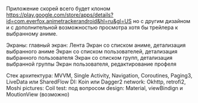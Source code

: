 Приложение скорей всего будет клоном https://play.google.com/store/apps/details?id=com.everfox.animetrackerandroid&hl=ru&gl=US 
но с другим дизайном и с дополнительной возможностью просмотра хотя бы трейлера к выбранному аниме.

Экраны: 
главный экран:
Лента
Экран со списком аниме, детализация выбранного аниме
Экран со списком пользователей, детализация выбранного пользователя
Экран со списком групп, детализация выбранной группы
Экран пользователя, редактирование профеля

Стек
архитектура: MVVM, Single Activity, Navigation, Coroutines, Paging3, LiveData или SharedFlow
DI: Koin или Dagger2
network: Okhttp, retrofi2, Moshi
pictures: Coil
test: под вопросом
design: Material, viewBindign и MoutionView (возможно)
